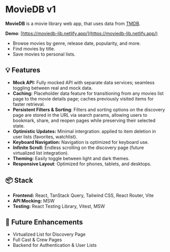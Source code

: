 # MovieDB v1

**MovieDB** is a movie library web app, that uses data from [TMDB](https://developer.themoviedb.org/docs/getting-started).

**Demo**: [https://moviedb-lib.netlify.app/](https://moviedb-lib.netlify.app/)

- Browse movies by genre, release date, popularity, and more.
- Find movies by title.
- Save movies to personal lists.

## 💡 Features
- **Mock API:** Fully mocked API with separate data services; seamless toggling between real and mock data.  
- **Caching:** Placeholder data feature for transitioning from any movies list page to the movie details page; caches previously visited items for faster retrieval.
- **Persistent Filters & Sorting**: Filters and sorting options on the discovery page are stored in the URL via search params, allowing users to bookmark, share, and reopen pages while preserving their selected state.
- **Optimistic Updates:** Minimal intergration: applied to item deletion in user lists (favorites, watchlist).
- **Keyboard Navigation:** Navigation is optimized for keyboard use.
- **Infinite Scroll:** Endless scrolling on the discovery page (future virtualized list integration).
- **Theming:** Easily toggle between light and dark themes.  
- **Responsive Layout**: Optimized for phones, tablets, and desktops.

## 📦 Stack  
- **Frontend:** React, TanStack Query, Tailwind CSS, React Router, Vite  
- **API Mocking:** MSW  
- **Testing:** React Testing Library, Vitest, MSW  

## 🔧 Future Enhancements  
- Virtualized List for Discovery Page
- Full Cast & Crew Pages
- Backend for Authentication & User Lists
